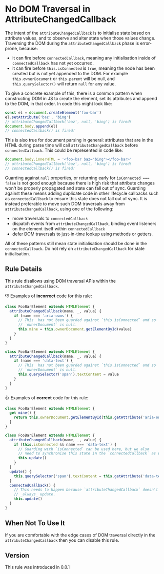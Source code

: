 # No DOM Traversal in AttributeChangedCallback

The intent of the `attributeChangedCallback` is to initialise state based on attribute values, and to observe and alter state when those values change. Traversing the DOM during the `attributeChangedCallback` phase is error-prone, because:

  - it can fire before `connectedCallback`, meaning any initialisation inside of `connectedCallback` has not yet occurred.
  - it can fire before `this.isConnected` is `true`, meaning the node has been created but is not yet appended to the DOM. For example `this.ownerDocument` or `this.parent` will be null, and `this.querySelector()` will return `null` for any value.


To give a concrete example of this, there is a common pattern when constructing DOM in JS to create the element, set its attributes and append to the DOM, in that order. In code this might look like:

```js
const el = document.createElement('foo-bar')
el.setAttribute('baz', 'bing')
// attributeChangedCallback('baz', null, 'bing') is fired!
document.body.append(el)
// connectedCallback() is fired!
```

This is also true for document parsing in general: attributes that are in the HTML during parse time will call `attributeChangedCallback` before `connectedCallback`. This could be represented in code like:

```js
document.body.innerHTML = '<foo-bar baz="bing"></foo-bar>'
// attributeChangedCallback('baz', null, 'bing') is fired!
// connectedCallback() is fired!
```

Guarding against `null` properties, or returning early for `isConnected === false` is not good enough because there is high risk that attribute changes won't be properly propagated and state can fall out of sync. Guarding against these means adding duplicate code in other lifecycle callbacks such as `connectedCallback` to ensure this state does not fall out of sync. It is instead preferable to move such DOM traversals away from `attributeChangedCallback`, using one of the following:

 - move traversals to `connectedCallback`
 - dispatch events from `attributeChangedCallback`, binding event listeners on the element itself within `connectedCallback`
 - defer DOM traversals to just-in-time lookup using methods or getters.

All of these patterns still mean state initialisation should be done in the `connectedCallback`. Do not rely on `attributeChangedCallback` for state initialisation.

## Rule Details

This rule disallows using DOM traversal APIs within the `attributeChangedCallback`.

👎 Examples of **incorrect** code for this rule:

```js
class FooBarElement extends HTMLElement {
  attributeChangedCallback(name, _, value) {
    if (name === 'aria-owns') {
      // This  has not been guarded against `this.isConnected` and so
      // `ownerDocument` is null.
      this.mine = this.ownerDocument.getElementById(value)
    }
  }
}
```

```js
class FooBarElement extends HTMLElement {
  attributeChangedCallback(name, _, value) {
    if (name === 'data-text') {
      // This  has not been guarded against `this.isConnected` and so
      // `ownerDocument` is null.
      this.querySelector('span').textContent = value
    }
  }
}
```

👍 Examples of **correct** code for this rule:

```js
class FooBarElement extends HTMLElement {
  get mine() {
    return this.ownerDocument.getElementById(this.getAttribute('aria-owns'))
  }
}
```

```js
class FooBarElement extends HTMLElement {
  attributeChangedCallback(name, _, value) {
    if (this.isConnected && name === 'data-text') {
      // Guarding with `isConnected` can be used here, but we also
      // need to synchronise this state in the `connectedCallback` as well.
      this.update()
    }
  }
  update() {
    this.querySelector('span').textContent = this.getAttribute('data-text')
  }
  connectedCallback() {
    // This needs to happen because `attributeChangedCallback` doesn't 
    // _always_ update.
    this.update()
  }
}
```


## When Not To Use It

If you are comfortable with the edge cases of DOM traversal directly in the `attributeChangedCallback` then you can disable this rule.

## Version

This rule was introduced in 0.0.1
